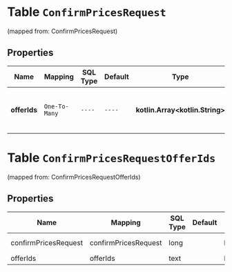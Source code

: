 
# Table `ConfirmPricesRequest`
(mapped from: ConfirmPricesRequest)

## Properties
Name | Mapping | SQL Type | Default | Type | Description | Notes
---- | ------- | -------- | ------- | ---- | ----------- | -----
**offerIds** | `One-To-Many` | `----` | `----`  | **kotlin.Array&lt;kotlin.String&gt;** | Идентификаторы товаров, у которых подтверждается цена. | 


# **Table `ConfirmPricesRequestOfferIds`**
(mapped from: ConfirmPricesRequestOfferIds)

## Properties
Name | Mapping | SQL Type | Default | Type | Description | Notes
---- | ------- | -------- | ------- | ---- | ----------- | -----
confirmPricesRequest | confirmPricesRequest | long | | kotlin.Long | Primary Key | *one*
offerIds | offerIds | text | | kotlin.String | Foreign Key | *many*



